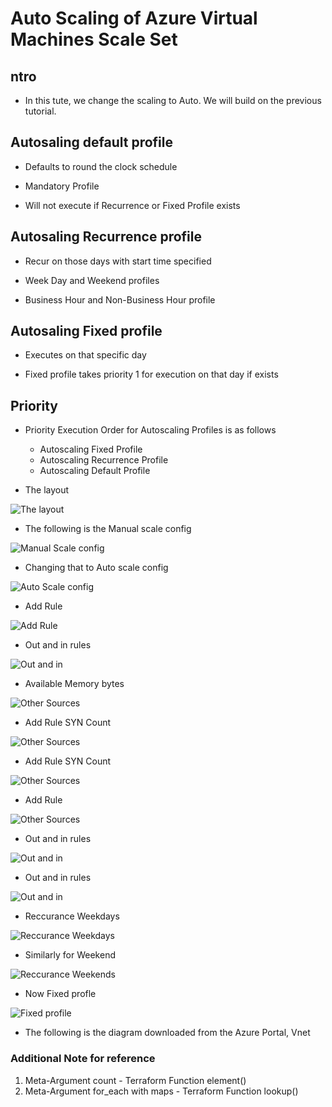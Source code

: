 # Auto Scaling of Azure Virtual Machines Scale Set

## ntro

- In this tute, we change the scaling to Auto. We will build on the previous tutorial.

## Autosaling default profile

- Defaults to round the clock schedule

- Mandatory Profile

- Will not execute if Recurrence or Fixed Profile exists

## Autosaling Recurrence profile

- Recur on those days with start time specified

- Week Day  and Weekend profiles

- Business Hour and Non-Business Hour profile

## Autosaling Fixed profile

- Executes on that specific day

- Fixed profile takes priority 1 for execution on that day if exists

## Priority

- Priority Execution Order for Autoscaling Profiles is as follows

    - Autoscaling Fixed Profile
    - Autoscaling Recurrence Profile
    - Autoscaling Default Profile

- The layout

![The layout](./Images/Layout-Auto.jpg)

- The following is the Manual scale config

![Manual Scale config](./Images/Portail-Ui-Manual-Scale.jpg)

- Changing that to Auto scale config

![Auto Scale config](./Images/Portail-Ui-Auto-Scale-config.jpg)

- Add Rule

![Add Rule](./Images/Scale-in-rule.jpg)

- Out and in rules

![Out and in](./Images/Scale-Out-In.jpg)

- Available Memory bytes

![Other Sources](./Images/AvailableMemoryBytesRule.jpg)

- Add Rule SYN Count 

![Other Sources](./Images/LbSynCountRule1.jpg)

- Add Rule SYN Count

![Other Sources](./Images/LbSynCountRule2.jpg)

- Add Rule

![Other Sources](./Images/Other-Sources-in.jpg)

- Out and in rules

![Out and in](./Images/Other-Sources-out1.jpg)

- Out and in rules

![Out and in](./Images/Other-Sources-out2.jpg)

- Reccurance Weekdays

![Reccurance Weekdays](./Images/ReccuranceWeekdays.jpg)

- Similarly for Weekend

![Reccurance Weekends](./Images/ReccuranceWeekends.jpg)

- Now Fixed profle 

![Fixed profile](./Images/FixedProbile.jpg)



- The following is the diagram downloaded from the Azure Portal, Vnet


### Additional Note for reference
1. Meta-Argument count - Terraform Function element()
2. Meta-Argument for_each with maps - Terraform Function lookup()

